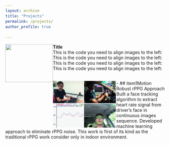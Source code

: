 ```yaml
---
layout: archive
title: "Projects"
permalink: /projects/
author_profile: true

---
```



<img align="left" width="150" height="120" src="/images/500x300.png">
<b>Title</b>
<br>This is the code you need to align images to the left:
<br>This is the code you need to align images to the left:
<br>This is the code you need to align images to the left:
<br>This is the code you need to align images to the left:



##
<img align="left" width="200" height="150" src="/images/ACCV.png">
- ## item1Motion Robust rPPG Approach
<br>Built a face tracking algorithm to extract heart rate signal from driver’s face in continuous images sequence. Developed machine learning approach to eliminate rPPG noise. This work is first of its kind as the traditional rPPG work consider only in indoor environment.

